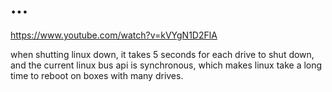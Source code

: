 # ... 



https://www.youtube.com/watch?v=kVYgN1D2FlA

when  shutting linux down, it takes 5 seconds for each drive to shut down, and the current linux bus api is synchronous, which makes linux take a long time to reboot on boxes with many drives. 
